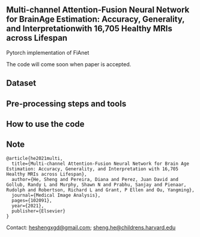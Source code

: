 ## Multi-channel Attention-Fusion Neural Network for BrainAge Estimation: Accuracy, Generality, and Interpretationwith 16,705 Healthy MRIs across Lifespan
Pytorch implementation of FiAnet <br/>

The code will come soon when paper is accepted.

## Dataset

## Pre-processing steps and tools

## How to use the code 

## Note

```
@article{he2021multi,
  title={Multi-channel Attention-Fusion Neural Network for Brain Age Estimation: Accuracy, Generality, and Interpretation with 16,705 Healthy MRIs across Lifespan},
  author={He, Sheng and Pereira, Diana and Perez, Juan David and Gollub, Randy L and Murphy, Shawn N and Prabhu, Sanjay and Pienaar, Rudolph and Robertson, Richard L and Grant, P Ellen and Ou, Yangming},
  journal={Medical Image Analysis},
  pages={102091},
  year={2021},
  publisher={Elsevier}
}
```

Contact: heshengxgd@gmail.com; sheng.he@childrens.harvard.edu
